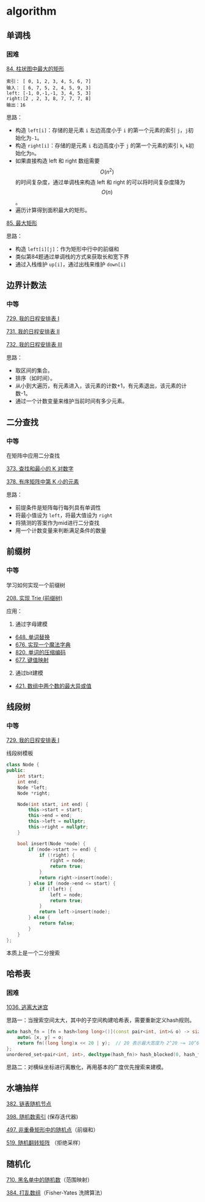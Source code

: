 # algorithm

## 单调栈

### 困难

[84. 柱状图中最大的矩形](https://leetcode-cn.com/problems/largest-rectangle-in-histogram/)

```
索引： [ 0, 1, 2, 3, 4, 5, 6, 7]
输入： [ 6, 7, 5, 2, 4, 5, 9, 3]
left: [-1, 0,-1,-1, 3, 4, 5, 3]
right:[2 , 2, 3, 8, 7, 7, 7, 8]
输出：16
```

思路：

- 构造 `left[i]`：存储的是元素 `i` 左边高度小于 `i` 的第一个元素的索引 `j`，`j`初始化为`-1`。
- 构造 `right[i]`：存储的是元素 `i` 右边高度小于 `j` 的第一个元素的索引 `k`,  `k`初始化为`n`。
- 如果直接构造 left 和 right 数组需要 $$O(n^2)$$ 的时间复杂度，通过单调栈来构造 left 和 right 的可以将时间复杂度降为 $$O(n)$$​​​​。
- 遍历计算得到面积最大的矩形。

[85. 最大矩形](https://leetcode-cn.com/problems/maximal-rectangle/)

思路：

- 构造 `left[i][j]`：作为矩形中行中的前缀和
- 类似第84题通过单调栈的方式来获取长和宽下界
- 通过入栈维护 `up[i]`，通过出栈来维护 `down[i]`

## 边界计数法

### 中等

[729. 我的日程安排表 I](https://leetcode-cn.com/problems/my-calendar-i/)

[731. 我的日程安排表 II](https://leetcode-cn.com/problems/my-calendar-ii/)

[732. 我的日程安排表 III](https://leetcode-cn.com/problems/my-calendar-iii/)

思路：

- 取区间的集合。
- 排序（如时间）。
- 从小到大遍历，有元素进入，该元素的计数+1，有元素退出，该元素的计数-1。
- 通过一个计数变量来维护当前时间有多少元素。

## 二分查找

### 中等

在矩阵中应用二分查找

[373. 查找和最小的 K 对数字](https://leetcode-cn.com/problems/find-k-pairs-with-smallest-sums/)

[378. 有序矩阵中第 K 小的元素](https://leetcode-cn.com/problems/kth-smallest-element-in-a-sorted-matrix/)

思路：

- 前提条件是矩阵每行每列具有单调性
- 将最小值设为 `left`，将最大值设为 `right`
- 将猜测的答案作为mid进行二分查找
- 用一个计数变量来判断满足条件的数量

## 前缀树

### 中等

学习如何实现一个前缀树

[208. 实现 Trie (前缀树)](https://leetcode-cn.com/problems/implement-trie-prefix-tree/)

应用：

1. 通过字母建模

- [648. 单词替换](https://leetcode-cn.com/problems/replace-words/)
- [676. 实现一个魔法字典](https://leetcode-cn.com/problems/implement-magic-dictionary/)
- [820. 单词的压缩编码](https://leetcode-cn.com/problems/short-encoding-of-words/)
- [677. 键值映射](https://leetcode-cn.com/problems/map-sum-pairs/)

2. 通过bit建模

- [421. 数组中两个数的最大异或值](https://leetcode-cn.com/problems/maximum-xor-of-two-numbers-in-an-array/)

## 线段树

### 中等

[729. 我的日程安排表 I](https://leetcode-cn.com/problems/my-calendar-i/)

线段树模板

```c++
class Node {
public:
    int start;
    int end;
    Node *left;
    Node *right;

    Node(int start, int end) {
        this->start = start;
        this->end = end;
        this->left = nullptr;
        this->right = nullptr;
    }

    bool insert(Node *node) {
        if (node->start >= end) {
            if (!right) {
                right = node;
                return true;
            }
            return right->insert(node);
        } else if (node->end <= start) {
            if (!left) {
                left = node;
                return true;
            }
            return left->insert(node);
        } else {
            return false;
        }
    }
};
```

本质上是一个二分搜索

## 哈希表

### 困难

[1036. 逃离大迷宫](https://leetcode-cn.com/problems/escape-a-large-maze/)

思路一：当搜索空间太大，其中的子空间构建哈希表，需要重新定义hash规则。

```c++
auto hash_fn = [fn = hash<long long>()](const pair<int, int>& o) -> size_t {
    auto& [x, y] = o;
    return fn((long long)x << 20 | y);  // 20 表示最大宽度为 2^20 ~= 10^6
};
unordered_set<pair<int, int>, decltype(hash_fn)> hash_blocked(0, hash_fn);
```

思路二：对横纵坐标进行离散化，再用基本的广度优先搜索来建模。

## 水塘抽样

[382. 链表随机节点](https://leetcode-cn.com/problems/linked-list-random-node/)

[398. 随机数索引](https://leetcode-cn.com/problems/random-pick-index/) (保存迭代器)

[497. 非重叠矩形中的随机点](https://leetcode-cn.com/problems/random-point-in-non-overlapping-rectangles/)（前缀和）

[519. 随机翻转矩阵](https://leetcode-cn.com/problems/random-flip-matrix/) （拒绝采样）

## 随机化

[710. 黑名单中的随机数](https://leetcode-cn.com/problems/random-pick-with-blacklist/)（范围映射）

[384. 打乱数组](https://leetcode-cn.com/problems/shuffle-an-array/)（Fisher-Yates 洗牌算法）
